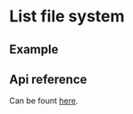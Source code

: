 # List file system


## Example

## Api reference

Can be fount [here](/generated/classes/_index_d_._tsk_js_.tsk.html#list).
